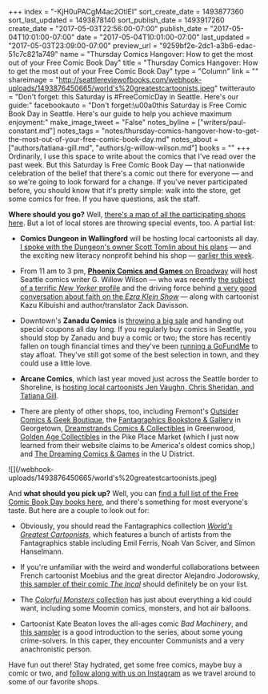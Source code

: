 +++
index = "-KjH0uPACgM4ac2OtlEI"
sort_create_date = 1493877360
sort_last_updated = 1493878140
sort_publish_date = 1493917260
create_date = "2017-05-03T22:56:00-07:00"
publish_date = "2017-05-04T10:01:00-07:00"
date = "2017-05-04T10:01:00-07:00"
last_updated = "2017-05-03T23:09:00-07:00"
preview_url = "9259bf2e-2dc1-a3b6-edac-51c7c821a749"
name = "Thursday Comics Hangover: How to get the most out of your Free Comic Book Day"
title = "Thursday Comics Hangover: How to get the most out of your Free Comic Book Day"
type = "Column"
link = ""
shareimage = "http://seattlereviewofbooks.com/webhook-uploads/1493876450665/world's%20greatestcartoonists.jpeg"
twitterauto = "Don't forget: this Saturday is #FreeComicDay in Seattle. Here's our guide:"
facebookauto = "Don't forget:\u00a0this Saturday is Free Comic Book Day in Seattle. Here's our guide to help you achieve maximum enjoyment:"
make_image_tweet = "False"
notes_byline = ["writers/paul-constant.md"]
notes_tags = "notes/thursday-comics-hangover-how-to-get-the-most-out-of-your-free-comic-book-day.md"
notes_about = ["authors/tatiana-gill.md", "authors/g-willow-wilson.md"]
books = ""
+++
Ordinarily, I use this space to write about the comics that I've read over the past week. But this Saturday is Free Comic Book Day — that nationwide celebration of the belief that there's a comic out there for everyone — and so we're going to look forward for a change. If you've never participated before, you should know that it's pretty simple: walk into the store, get some comics for free. If you have questions, ask the staff. 

**Where should you go?** Well, [there's a map of all the participating shops here](http://www.freecomicbookday.com/). But a lot of local stores are throwing special events, too. A partial list:

* **Comics Dungeon in Wallingford** will be hosting local cartoonists all day. [I spoke with the Dungeon's owner Scott Tomlin about his plans](http://www.seattlereviewofbooks.com/notes/2017/05/01/how-to-celebrate-free-comic-book-day-and-promote-literacy-at-the-same-time/) — and the exciting new literacy nonprofit behind his shop — [earlier this week](http://www.seattlereviewofbooks.com/notes/2017/05/01/how-to-celebrate-free-comic-book-day-and-promote-literacy-at-the-same-time/).

* From 11 am to 3 pm, [**Phoenix Comics and Games** on Broadway](http://phoenixseattle.com/free-comic-book-day-2017/) will host Seattle comics writer G. Willow Wilson — who was recently [the subject of a terrific *New Yorker* profile](http://www.newyorker.com/culture/persons-of-interest/g-willow-wilsons-american-heroes) and the driving force behind [a very good conversation about faith on the *Ezra Klein Show*](http://www.stitcher.com/podcast/vox/the-ezra-klein-show/e/g-willow-wilson-on-religion-comics-and-modern-myths-49722931) —  along with cartoonist Kazu Kibuishi and author/translator Zack Davisson.

* Downtown's **Zanadu Comics** is [throwing a big sale](http://www.zanaducomics.com/free-comic-book-day/) and handing out special coupons all day long. If you regularly buy comics in Seattle, you should stop by Zanadu and buy a comic or two; the store has recently fallen on tough financial times and they've been [running a GoFundMe](http://www.zanaducomics.com/gofundme) to stay afloat. They've still got some of the best selection in town, and they could use a little love.

* **Arcane Comics**, which last year moved just across the Seattle border to Shoreline, is [hosting local cartoonists Jen Vaughn, Chris Sheridan, and Tatiana Gill](https://www.facebook.com/events/736226343217519/).

* There are plenty of other shops, too, including Fremont's [Outsider Comics & Geek Boutique](http://www.outsidercomics.com/), the [Fantagraphics Bookstore & Gallery](http://fantagraphics.com/flog/whats-store-comic-book-day/) in Georgetown, [Dreamstrands Comics & Collectibles](http://www.dreamstrands.com/freecomicday.html) in Greenwood, [Golden Age Collectibles](http://www.goldenagecollectables.com/) in the Pike Place Market (which I just now learned from their website claims to be America's oldest comics shop,) and [The Dreaming Comics & Games](http://www.dreamingcomics.com/) in the U District.

<p class="image-left">![](/webhook-uploads/1493876450665/world's%20greatestcartoonists.jpeg)</p>

And **what should you pick up?** Well, you can [find a full list of the Free Comic Book Day books here](http://www.freecomicbookday.com/catalog), and there's something for most everyone's taste. But here are a couple to look out for:

* Obviously, you should read the Fantagraphics collection [*World's Greatest Cartoonists*](http://www.freecomicbookday.com/Catalog/JAN170028), which features a bunch of artists from the Fantagraphics stable including Emil Ferris, Noah Van Sciver, and Simon Hanselmann.

* If you're unfamiliar with the weird and wonderful collaborations between French cartoonist Moebius and the great director Alejandro Jodorowsky, [this sampler of their comic *The Incal*](http://www.freecomicbookday.com/Catalog/JAN170031) should definitely be on your list.

* The [*Colorful Monsters* collection](http://www.freecomicbookday.com/Catalog/JAN170024) has just about everything a kid could want, including some Moomin comics, monsters, and hot air balloons.

* Cartoonist Kate Beaton loves the all-ages comic *Bad Machinery*, and [this sampler](http://www.freecomicbookday.com/Catalog/JAN170039) is a good introduction to the series, about some young crime-solvers. In this caper, they encounter Communists and a very anachronistic person.

Have fun out there! Stay hydrated, get some free comics, maybe buy a comic or two, and [follow along with us on Instagram](https://www.instagram.com/seattlereviewof/) as we travel around to some of our favorite shops.